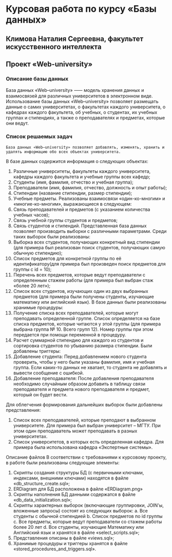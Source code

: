 # Курсовая работа по курсу «Базы данных»
## Климова Наталия Сергеевна, факультет искусственного интеллекта

## Проект «Web-university»

### Описание базы данных
База данных «Web–university» ⸺ модель хранения данных и взаимосвязей для различных университетов в электронном виде. Использование базы данных «Web–university» позволяет размещать данные о самих университетах, о факультетах каждого университета, о кафедрах каждого факультета, об учебных, о студентах, их учебных группах и стипендиях, а также о преподавателях и предметах, которые они ведут.

### Список решаемых задач
	База данных «Web–university» позволяет добавлять, изменять, хранить и удалять информацию обо всех объектах университета. 
В базе данных содержится информация о следующих объектах:
1.	Различные университеты, факультеты каждого университета, кафедры каждого факультета и учебные группы всех кафедр;
2.	Студенты (имя, фамилия, отчество и учебная группа);
3.	Преподаватели (имя, фамилия, отчество, должность и опыт работы);
4.	Стипендии (название стипендии, размер стипендии);
5.	Учебные предметы.
Реализованы взаимосвязи «один-ко-многим» и «многие-ко-многим», выражающиеся в следующем:
1.	Связь преподавателей и предметов (с указанием количества учебных часов);
2.	Связь учебной группы студентов и предметов; 
3.	Связь студентов и стипендий.
Представленная база данных позволяет производить выборки с различными параметрами. Среди таких выборок были реализованы:
1.	Выборка всех студентов, получающих конкретный вид стипендии (для примера был реализован поиск студентов, получающих самую обычную стипендию);
2.	Список предметов для конкретной группы по её идентификатору(для примера был произведен поиск предметов для группы с id = 10);
3.	Перечень всех предметов, которые ведут преподаватели с определенным стажем работы (для примера был выбран стаж «более 20 лет»);
4.	Список всех студентов, изучающих один из двух выбранных предметов (для примера были получены студенты, изучающие математику или английский язык).
В базе данных были реализованы хранимые процедуры:
1.	Получение списка всех преподавателей, которые могут преподавать определенной группе. 
Список определяется на базе списка предметов, которые читаются у этой группы (для примера выбрана группа № 10. Всего групп 12).
Номер группы при этом передается при помощи переменной в процедуру. 
2.	Расчет суммарной стипендию для каждого из студентов и сортировка студентов по убыванию размера стипендии.
Были добавлены триггеры:
1.	Добавление студента:
Перед добавлением нового студента проверить, чтобы у него были указаны фамилия, имя и учебная группа. 
Если каких-то данных не хватает, то студента не добавлять и вывести сообщение с ошибкой.
2.	Добавление преподавателя:
После добавления преподавателя необходимо случайным образом добавить в таблицу связи преподавателя и предмета нового преподавателя и предмет, который он будет вести.

Для облегчения формирования дальнейших выборок были добавлены представления:
1.	Список всех преподавателей, которые преподают в выбранном университете.
Для примера был выбран университет – МГТУ.
При этом один преподаватель может преподавать в разных университетах.
2.	Список университетов, в которых есть определенная кафедра.
Для примера была использована кафедра «Экспертные системы».


Описание файлов
В соответствии с требованиями к курсовому проекту, в работе были реализованы следующие элементы:
1.	Скрипты создания структуры БД (с первичными ключами, индексами, внешними ключами) находятся в файле «db_structure_create.sql»;
2.	ERDiagram для БД расположена в файле «ERDiagram.png»
3.	Скрипты наполнения БД данными содержатся в файле «db_data_initialization.sql»;
4.	Скрипты характерных выборок (включающие группировки, JOIN'ы, вложенные запросы) состоят из следующих выборок:
a.	Все студенты с обычной стипендией
b.	Список предметов по id группы 
c.	Все предметы, которые ведут преподаватели со стажем работы более 20 лет
d.	Все студенты, изучающие Математику или Английский язык
и хранятся в файле «select_scripts.sql»;
5.	Представления описаны в файле «views.sql»;
6.	Хранимые процедуры и триггеры хранятся в файле «stored_procedures_and_triggers.sql».
